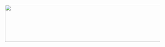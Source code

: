 <a href="https://github.com/devxb/gitanimals">
  <img
    src="https://render.gitanimals.org/lines/parkuiery?pet-id=619821878939121263"
    width="600"
    height="120"
  />
</a>
  
